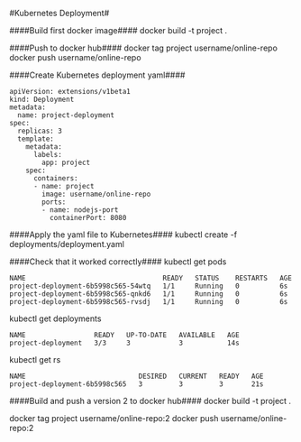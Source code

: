 #Kubernetes Deployment#

####Build first docker image####
docker build -t project .

####Push to docker hub####
docker tag project username/online-repo
docker push username/online-repo

####Create Kubernetes deployment yaml####

```
apiVersion: extensions/v1beta1
kind: Deployment
metadata:
  name: project-deployment
spec:
  replicas: 3
  template:
    metadata:
      labels:
        app: project
    spec:
      containers:
      - name: project
        image: username/online-repo
        ports:
        - name: nodejs-port
          containerPort: 8080

```

####Apply the yaml file to Kubernetes####
kubectl create -f deployments/deployment.yaml

####Check that it worked correctly####
kubectl get pods
```
NAME                                  READY   STATUS    RESTARTS   AGE
project-deployment-6b5998c565-54wtq   1/1     Running   0          6s
project-deployment-6b5998c565-qnkd6   1/1     Running   0          6s
project-deployment-6b5998c565-rvsdj   1/1     Running   0          6s
```
kubectl get deployments
```
NAME                 READY   UP-TO-DATE   AVAILABLE   AGE
project-deployment   3/3     3            3           14s
```
kubectl get rs
```
NAME                            DESIRED   CURRENT   READY   AGE
project-deployment-6b5998c565   3         3         3       21s
```
####Build and push a version 2 to docker hub####
docker build -t project .

docker tag project username/online-repo:2
docker push username/online-repo:2
